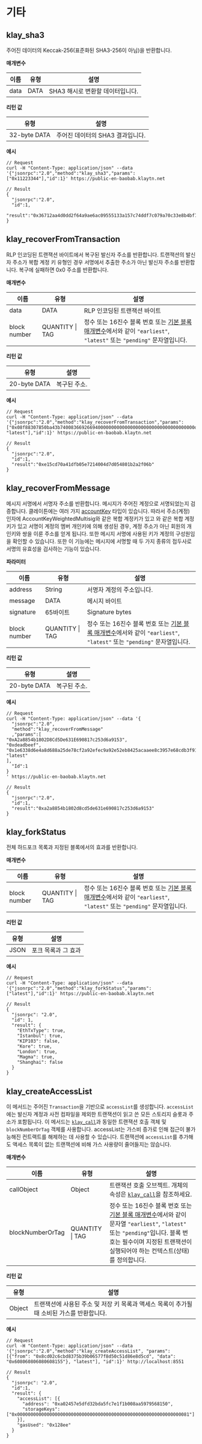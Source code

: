 # 기타

## klay_sha3 <a id="klay_sha3"></a>

주어진 데이터의 Keccak-256(표준화된 SHA3-256이 아님)을 반환합니다.

**매개변수**

| 이름   | 유형   | 설명                   |
| ---- | ---- | -------------------- |
| data | DATA | SHA3 해시로 변환할 데이터입니다. |

**리턴 값**

| 유형           | 설명                   |
| ------------ | -------------------- |
| 32-byte DATA | 주어진 데이터의 SHA3 결과입니다. |

**예시**

```shell
// Request
curl -H "Content-Type: application/json" --data '{"jsonrpc":"2.0","method":"klay_sha3","params":["0x11223344"],"id":1}' https://public-en-baobab.klaytn.net

// Result
{
  "jsonrpc":"2.0",
  "id":1,
  "result":"0x36712aa4d0dd2f64a9ae6ac09555133a157c74ddf7c079a70c33e8b4bf70dd73"
}
```

## klay_recoverFromTransaction <a id="klay_recoverFromTransaction"></a>

RLP 인코딩된 트랜잭션 바이트에서 복구된 발신자 주소를 반환합니다.
트랜잭션의 발신자 주소가 복합 계정 키 유형인 경우 서명에서 추출한 주소가 아닌 발신자 주소를 반환합니다.
복구에 실패하면 0x0 주소를 반환합니다.

**매개변수**

| 이름           | 유형              | 설명                                                                                                                   |
| ------------ | --------------- | -------------------------------------------------------------------------------------------------------------------- |
| data         | DATA            | RLP 인코딩된 트랜잭션 바이트                                                                                                    |
| block number | QUANTITY \| TAG | 정수 또는 16진수 블록 번호 또는 [기본 블록 매개변수](#the-default-block-parameter)에서와 같이 `"earliest"`, `"latest"` 또는 `"pending"` 문자열입니다. |

**리턴 값**

| 유형           | 설명      |
| ------------ | ------- |
| 20-byte DATA | 복구된 주소. |

**예시**

```shell
// Request
curl -H "Content-Type: application/json" --data '{"jsonrpc":"2.0","method":"klay_recoverFromTransaction","params":["0x08f88307850ba43b74008366926694000000000000000000000000000000000000dead843b9aca00945bd2fb3c21564c023a4a735935a2b7a238c4cceaf847f8458207f6a09c57511347c7b88c3539a6584b4d57991f6c4665ffcde89da0e9895eb078bef7a0296f4fd2a765567e034f4754cf31a9902c49d6a1d465a2e3fd10b165476cffa8", "latest"],"id":1}' https://public-en-baobab.klaytn.net

// Result
{
  "jsonrpc":"2.0",
  "id":1,
  "result":"0xe15cd70a41dfb05e7214004d7d054801b2a2f06b"
}
```

## klay_recoverFromMessage <a id="klay_recoverFromMessage"></a>

메시지 서명에서 서명자 주소를 반환합니다.
메시지가 주어진 계정으로 서명되었는지 검증합니다.
클레이튼에는 여러 가지 [accountKey](../../../learn/accounts.md#account-key) 타입이 있습니다.
따라서 주소(계정) 인자에 AccountKeyWeightedMultisig와 같은 복합 계정키가 있고
와 같은 복합 계정키가 있고 서명이 계정의 멤버 개인키에 의해 생성된 경우,
계정 주소가 아닌 회원의 개인키와 쌍을 이룬 주소를 얻게 됩니다.
또한 메시지 서명에 사용된 키가 계정의 구성원임을 확인할 수 있습니다.
또한 이 기능에는 메시지에 서명할 때 두 가지 종류의 접두사로 서명의 유효성을 검사하는 기능이 있습니다.

**파라미터**

| 이름           | 유형              | 설명                                                                                                                   |
| ------------ | --------------- | -------------------------------------------------------------------------------------------------------------------- |
| address      | String          | 서명자 계정의 주소입니다.                                                                                                       |
| message      | DATA            | 메시지 바이트                                                                                                              |
| signature    | 65바이트           | Signature bytes                                                                                                      |
| block number | QUANTITY \| TAG | 정수 또는 16진수 블록 번호 또는 [기본 블록 매개변수](#the-default-block-parameter)에서와 같이 `"earliest"`, `"latest"` 또는 `"pending"` 문자열입니다. |

**리턴 값**

| 유형           | 설명      |
| ------------ | ------- |
| 20-byte DATA | 복구된 주소. |

**예시**

```shell
// Request
curl -H "Content-Type: application/json" --data '{
  "jsonrpc":"2.0",
  "method":"klay_recoverFromMessage"
  ,"params":[
"0xA2a8854b1802D8Cd5De631E690817c253d6a9153",
"0xdeadbeef", 
"0x1e6338d6e4a8d688a25de78cf2a92efec9a92e52eb8425acaaee8c3957e68cdb3f91bdc483f0ed05a0da26eca3be4c566d087d90dc2ca293be23b2a9de0bcafc1c", 
"latest"
], 
  "Id":1
}
' https://public-en-baobab.klaytn.net

// Result
{
  "jsonrpc":"2.0",
  "id":1,
  "result":"0xa2a8854b1802d8cd5de631e690817c253d6a9153"
}
```

## klay_forkStatus <a id="klay_forkStatus"></a>

전체 하드포크 목록과 지정된 블록에서의 효과를 반환합니다.

**매개변수**

| 이름           | 유형              | 설명                                                                                                                   |
| ------------ | --------------- | -------------------------------------------------------------------------------------------------------------------- |
| block number | QUANTITY \| TAG | 정수 또는 16진수 블록 번호 또는 [기본 블록 매개변수](#the-default-block-parameter)에서와 같이 `"earliest"`, `"latest"` 또는 `"pending"` 문자열입니다. |

**리턴 값**

| 유형   | 설명          |
| ---- | ----------- |
| JSON | 포크 목록과 그 효과 |

**예시**

```shell
// Request
curl -H "Content-Type: application/json" --data '{"jsonrpc":"2.0","method":"klay_forkStatus","params":["latest"],"id":1}' https://public-en-baobab.klaytn.net

// Result
{
  "jsonrpc": "2.0",
  "id": 1,
  "result": {
    "EthTxType": true,
    "Istanbul": true,
    "KIP103": false,
    "Kore": true,
    "London": true,
    "Magma": true,
    "Shanghai": false
  }
}
```

## klay_createAccessList <a id="klay_createaccesslist"></a>

이 메서드는 주어진 `Transaction`을 기반으로 `accessList`를 생성합니다.
`accessList`에는 발신자 계정과 사전 컴파일을 제외한 트랜잭션이 읽고 쓴 모든 스토리지 슬롯과 주소가 포함됩니다.
이 메서드는 [`klay_call`](./transaction.md#klay_call)과 동일한 트랜잭션 호출 객체 및 `blockNumberOrTag` 객체를 사용합니다.
accessList는 가스비 증가로 인해 접근이 불가능해진 컨트랙트를 해제하는 데 사용할 수 있습니다.
트랜잭션에 `accessList`를 추가해도 액세스 목록이 없는 트랜잭션에 비해 가스 사용량이 줄어들지는 않습니다.

**매개변수**

| 이름               | 유형              | 설명                                                                                                                                                                                                |
| ---------------- | --------------- | ------------------------------------------------------------------------------------------------------------------------------------------------------------------------------------------------- |
| callObject       | Object          | 트랜잭션 호출 오브젝트. 개체의 속성은 [`klay_call`](./transaction.md#klay_call)을 참조하세요.                                                                                                                           |
| blockNumberOrTag | QUANTITY \| TAG | 정수 또는 16진수 블록 번호 또는 [기본 블록 매개변수](./block.md#the-default-block-parameter)에서와 같이 문자열 `"earliest"`, `"latest"` 또는 `"pending"`입니다. 블록 번호는 필수이며 지정된 트랜잭션이 실행되어야 하는 컨텍스트(상태)를 정의합니다. |

**리턴 값**

| 유형     | 설명                                                   |
| ------ | ---------------------------------------------------- |
| Object | 트랜잭션에 사용된 주소 및 저장 키 목록과 액세스 목록이 추가될 때 소비된 가스를 반환합니다. |

**예시**

```shell
// Request
curl -H "Content-Type: application/json" --data '{"jsonrpc":"2.0","method":"klay_createAccessList", "params": [{"from": "0x8cd02c6cbd8375b39b06577f8d50c51d86e8d5cd", "data": "0x608060806080608155"}, "latest"], "id":1}' http://localhost:8551

// Result
{
  "jsonrpc": "2.0",
  "id":1,
  "result": {
    "accessList": [{
      "address": "0xa02457e5dfd32bda5fc7e1f1b008aa5979568150",
      "storageKeys": ["0x0000000000000000000000000000000000000000000000000000000000000081"]
    }],
    "gasUsed": "0x128ee"
  }
}
```
